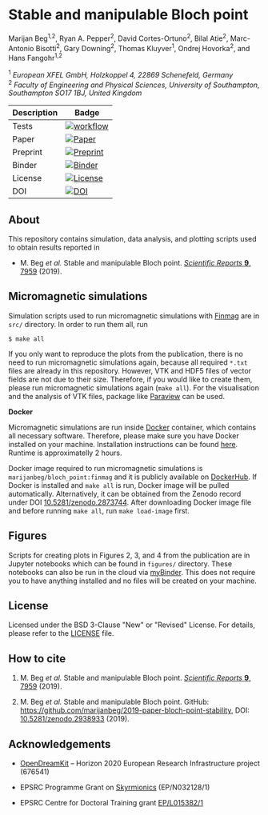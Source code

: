 # Stable and manipulable Bloch point
Marijan Beg<sup>1,2</sup>, Ryan A. Pepper<sup>2</sup>, David Cortes-Ortuno<sup>2</sup>, Bilal Atie<sup>2</sup>, Marc-Antonio Bisotti<sup>2</sup>, Gary Downing<sup>2</sup>, Thomas Kluyver<sup>1</sup>, Ondrej Hovorka<sup>2</sup>, and Hans Fangohr<sup>1,2</sup>

<sup>1</sup> *European XFEL GmbH, Holzkoppel 4, 22869 Schenefeld, Germany*  
<sup>2</sup> *Faculty of Engineering and Physical Sciences, University of Southampton, Southampton SO17 1BJ, United Kingdom*  

| Description | Badge |
| --- | --- |
| Tests | [![workflow](https://github.com/marijanbeg/2019-paper-bloch-point-stability/workflows/workflow/badge.svg)](https://github.com/marijanbeg/2019-paper-bloch-point-stability/actions) |
| Paper | [![Paper](https://img.shields.io/badge/Scientific%20Reports-9%3A7959%20(2019)-blue.svg)](https://www.nature.com/articles/s41598-019-44462-2) |
| Preprint | [![Preprint](https://img.shields.io/badge/arXiv-1808.10772-green.svg)](https://arxiv.org/abs/1808.10772) |
| Binder | [![Binder](https://mybinder.org/badge_logo.svg)](https://mybinder.org/v2/gh/marijanbeg/2019-paper-bloch-point-stability/HEAD?urlpath=lab/tree/figures%2Findex.ipynb) |
| License | [![License](https://img.shields.io/badge/License-BSD%203--Clause-blue.svg)](https://opensource.org/licenses/BSD-3-Clause) |
| DOI | [![DOI](https://zenodo.org/badge/DOI/10.5281/zenodo.2938933.svg)](https://doi.org/10.5281/zenodo.2938933) |

## About

This repository contains simulation, data analysis, and plotting scripts used to obtain results reported in  

- M. Beg *et al.* Stable and manipulable Bloch point. [*Scientific Reports* **9**, 7959](https://www.nature.com/articles/s41598-019-44462-2) (2019).

## Micromagnetic simulations

Simulation scripts used to run micromagnetic simulations with [Finmag](https://github.com/fangohr/finmag) are in `src/` directory. In order to run them all, run

    $ make all

If you only want to reproduce the plots from the publication, there is no need to run micromagnetic simulations again, because all required `*.txt` files are already in this repository. However, VTK and HDF5 files of vector fields are not due to their size. Therefore, if you would like to create them, please run micromagnetic simulations again (`make all`). For the visualisation and the analysis of VTK files, package like [Paraview](https://www.paraview.org/) can be used.

**Docker**

Micromagnetic simulations are run inside [Docker](https://www.docker.com/) container, which contains all necessary software. Therefore, please make sure you have Docker installed on your machine. Installation instructions can be found [here](https://docs.docker.com/install/). Runtime is approximatelly 2 hours.

Docker image required to run micromagnetic simulations is `marijanbeg/bloch_point:finmag` and it is publicly available on [DockerHub](https://cloud.docker.com/repository/docker/marijanbeg/bloch_point). If Docker is installed and `make all` is run, Docker image will be pulled automatically. Alternatively, it can be obtained from the Zenodo record under DOI [10.5281/zenodo.2873744](https://zenodo.org/record/2873744). After downloading Docker image file and before running `make all`, run `make load-image` first.

## Figures

Scripts for creating plots in Figures 2, 3, and 4 from the publication are in Jupyter notebooks which can be found in `figures/` directory. These notebooks can also be run in the cloud via [myBinder](https://mybinder.org/v2/gh/marijanbeg/2019-paper-bloch-point-stability/HEAD?urlpath=lab/tree/figures%2Findex.ipynb). This does not require you to have anything installed and no files will be created on your machine.

## License

Licensed under the BSD 3-Clause "New" or "Revised" License. For details, please refer to the [LICENSE](LICENSE) file.

## How to cite

1. M. Beg *et al.* Stable and manipulable Bloch point. [*Scientific Reports* **9**, 7959](https://www.nature.com/articles/s41598-019-44462-2) (2019).

2. M. Beg *et al.* Stable and manipulable Bloch point. GitHub: https://github.com/marijanbeg/2019-paper-bloch-point-stability, DOI: [10.5281/zenodo.2938933](http://doi.org/10.5281/zenodo.2938933) (2019).

## Acknowledgements

- [OpenDreamKit](http://opendreamkit.org/) – Horizon 2020 European Research Infrastructure project (676541)

- EPSRC Programme Grant on [Skyrmionics](http://www.skyrmions.ac.uk) (EP/N032128/1)

- EPSRC Centre for Doctoral Training grant [EP/L015382/1](http://www.ngcm.soton.ac.uk/)
